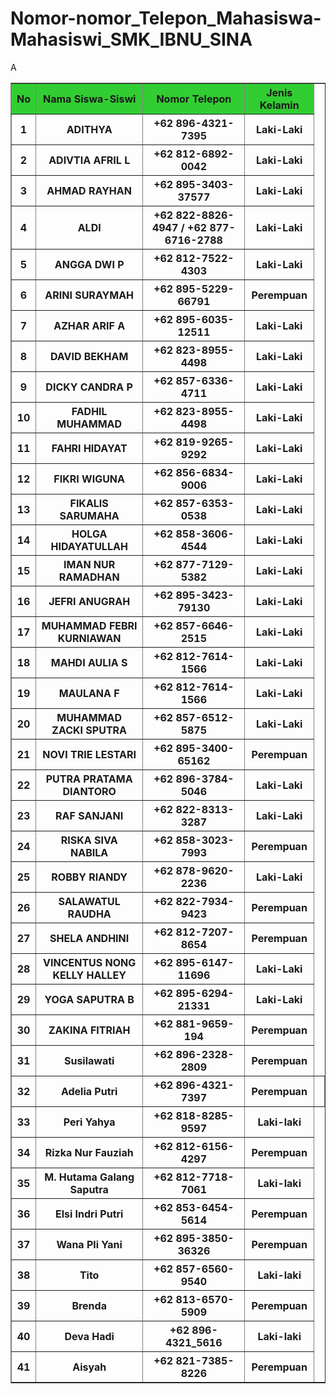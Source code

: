 # Nomor-nomor_Telepon_Mahasiswa-Mahasiswi_SMK_IBNU_SINA

<!DOCTYPE html>
<html>
<head>
    
<title>ABSENSI</title>
</head>
<body>
<table border="1">
        <tr style="background-color: limegreen;"
<tr>
  <th>No</th>
  <th>Nama Siswa-Siswi</th>
  <th>Nomor Telepon</th>
  <th>Jenis Kelamin</th>
<tr>
  <th>1</th>
  <th>ADITHYA</th>
  <th>+62 896-4321-7395</th>
  <th>Laki-Laki</th>
</tr>
   <tr>
      <th>2</th>
      <th>ADIVTIA AFRIL L</th>
      <th>+62 812-6892-0042</th>
      <th>Laki-Laki</th>
</tr>
   <tr>
      <th>3</th>
      <th>AHMAD RAYHAN</th>
      <th>+62 895-3403-37577</th>
      <th>Laki-Laki</th>
</tr>
   <tr>
      <th>4</th>A
      <th>ALDI</th>
      <th>+62 822-8826-4947 / +62 877-6716-2788</th>
      <th>Laki-Laki</th>
</tr>
   <tr>
      <th>5</th>
      <th>ANGGA DWI P</th>
      <th>+62 812-7522-4303</th>
      <th>Laki-Laki</th>
</tr>
   <tr>
      <th>6</th>
      <th>ARINI SURAYMAH</th>
      <th>+62 895-5229-66791</th>
      <th>Perempuan</th>
</tr>
   <tr>
      <th>7</th>
      <th>AZHAR ARIF A</th>
      <th>+62 895-6035-12511</th>
      <th>Laki-Laki</th>
</tr>
   <tr>
      <th>8</th>
      <th>DAVID BEKHAM</th>
       <th>+62 823-8955-4498</th>
       <th>Laki-Laki</th>
</tr>
   <tr>
      <th>9</th>
      <th>DICKY CANDRA P</th>
      <th>+62 857-6336-4711</th>
      <th>Laki-Laki</th>
</tr>
   <tr>
      <th>10</th>
      <th>FADHIL MUHAMMAD</th>
      <th>+62 823-8955-4498</th>
      <th>Laki-Laki</th>
</tr>
   <tr>
      <th>11</th>
      <th>FAHRI HIDAYAT</th>
      <th>+62 819-9265-9292</th>
      <th>Laki-Laki</th>
</tr>
   <tr>
      <th>12</th>
      <th>FIKRI WIGUNA</th>
      <th>+62 856-6834-9006</th>
      <th>Laki-Laki</th>
</tr>
   <tr>
      <th>13</th>
      <th>FIKALIS SARUMAHA</th>
      <th>+62 857-6353-0538</th>
      <th>Laki-Laki</th>
</tr>
   <tr>
      <th>14</th>
      <th>HOLGA HIDAYATULLAH</th>
      <th>+62 858-3606-4544</th>
      <th>Laki-Laki</th>
</tr>
   <tr>
      <th>15</th>
      <th>IMAN NUR RAMADHAN</th>
      <th>+62 877-7129-5382</th>
      <th>Laki-Laki</th>
</tr>
   <tr>
      <th>16</th>
      <th>JEFRI ANUGRAH</th>
      <th>+62 895-3423-79130</th>
      <th>Laki-Laki</th>
</tr>
   <tr>
      <th>17</th>
      <th>MUHAMMAD FEBRI KURNIAWAN</th>
      <th>+62 857-6646-2515</th>
      <th>Laki-Laki</th>
</tr>
   <tr>
      <th>18</th>
      <th>MAHDI AULIA S</th>
      <th>+62 812-7614-1566</th>
      <th>Laki-Laki</th>
</tr>
   <tr>
      <th>19</th>
      <th>MAULANA F</th>
      <th>+62 812-7614-1566</th>
      <th>Laki-Laki</th>
</tr>
   <tr>
      <th>20</th>
      <th>MUHAMMAD ZACKI SPUTRA</th>
      <th>+62 857-6512-5875</th>
      <th>Laki-Laki</th>
 </tr>
    <tr>
    <th>21</th>
    <th>NOVI TRIE LESTARI</th>
    <th>+62 895-3400-65162</th>
    <th>Perempuan</th>
</tr>
   <tr>
    <th>22</th>
    <th>PUTRA PRATAMA DIANTORO</th>
    <th>+62 896-3784-5046</th>
    <th>Laki-Laki</th>

</tr>
   <tr>
    <th>23</th>
    <th>RAF SANJANI</th>
    <th>+62 822-8313-3287</th>
    <th>Laki-Laki</th>

</tr>
   <tr>
    <th>24</th>
    <th>RISKA SIVA NABILA</th>
    <th>+62 858-3023-7993</th>
    <th>Perempuan</th>
</tr>
   <tr>
    <th>25</th>
    <th>ROBBY RIANDY</th>
    <th>+62 878-9620-2236</th>
    <th>Laki-Laki</th>

</tr>
   <tr>
    <th>26</th>
    <th>SALAWATUL RAUDHA</th>
    <th>+62 822-7934-9423</th>
    <th>Perempuan</th>
</tr>
   <tr>
    <th>27</th>
    <th>SHELA ANDHINI</th>
    <th>+62 812-7207-8654</th>
    <th>Perempuan</th>
</tr>
   <tr>
    <th>28</th>
    <th>VINCENTUS NONG KELLY HALLEY</h>
    <th>+62 895-6147-11696</th>
    <th>Laki-Laki</th>
</tr>
   <tr>
    <th>29</th>
    <th>YOGA SAPUTRA B</th>
    <th>+62 895-6294-21331</th>
    <th>Laki-Laki</th>
</tr>
   <tr>
    <th>30</th>
    <th>ZAKINA FITRIAH</th>
    <th>+62 881-9659-194</th>
    <th>Perempuan</th>
 </tr>
 <tr>
<th>31</th>
<th>Susilawati</th>
<th>+62 896-2328-2809</th>
<th>Perempuan</th>
 </tr>
<tr>
    <th>32</th>
    <th>Adelia Putri</th>
    <th>+62 896-4321-7397</th>
    <th>Perempuan<th>
    </tr>
    <tr>
<th>33</th>
<th>Peri Yahya</th>
<th>+62 818-8285-9597</th>
<th>Laki-laki</th>
</tr>
<tr>
 <th>34</th>
 <th>Rizka Nur Fauziah</th>
 <th>+62 812-6156-4297</th>
 <th>Perempuan</th>
</tr>
<tr>
 <th>35</th>
 <th>M. Hutama Galang Saputra</th>
 <th>+62 812-7718-7061</th>
 <th>Laki-laki</th>
</tr>
<tr>
 <th>36</th>
 <th>Elsi Indri Putri</th>
 <th>+62 853-6454-5614</th>
 <th>Perempuan</th>
</tr>
<tr>
 <th>37</th>
 <th>Wana Pli Yani</th>
 <th>+62 895-3850-36326</th>
 <th>Perempuan</th>
</tr>
<tr>
    <th>38</th>
    <th>Tito</th>
    <th>+62 857-6560-9540</th>
    <th>Laki-laki</th>
</tr>
<tr>
    <th>39</th>
    <th>Brenda</th>
    <th>+62 813-6570-5909</th>
    <th>Perempuan</th>
</tr>
<tr>
    <th>40</th>
    <th>Deva Hadi</th>
    <th>+62 896-4321_5616</th>
    <th>Laki-laki</th>
</tr>
<tr>
    <th>41</th>
    <th>Aisyah</th>
    <th>+62 821-7385-8226</th>
    <th>Perempuan</th>
</tr>
 </html>
